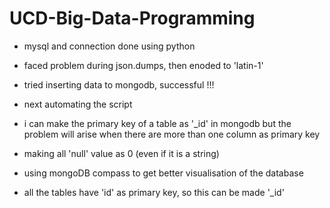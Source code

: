 # UCD-Big-Data-Programming

- mysql and connection done using python 
- faced problem during json.dumps, then enoded to 'latin-1' 
- tried inserting data to mongodb, successful !!!

- next automating the script

- i can make the primary key of a table as '_id' in mongodb but the problem will arise when there are more than one column as primary key
- making all 'null' value as 0 (even if it is a string)

- using mongoDB compass to get better visualisation of the database
- all the tables have 'id' as primary key, so this can be made '_id'